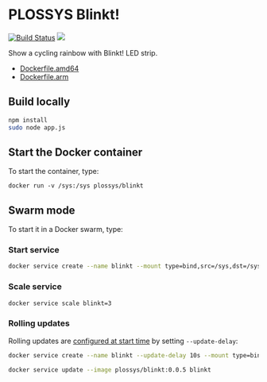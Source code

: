 # PLOSSYS Blinkt!
[![Build Status](https://travis-ci.org/plossys/blinkt.svg?branch=master)](https://travis-ci.org/plossys/blinkt)
[![](https://images.microbadger.com/badges/image/plossys/blinkt.svg)](https://microbadger.com/images/plossys/blinkt "Get your own image badge on microbadger.com")

Show a cycling rainbow with Blinkt! LED strip.

- [Dockerfile.amd64](https://github.com/plossys/blinkt/blob/master/Dockerfile.amd64)
- [Dockerfile.arm](https://github.com/plossys/blinkt/blob/master/Dockerfile.arm)

## Build locally

```bash
npm install
sudo node app.js
```

## Start the Docker container

To start the container, type:

```
docker run -v /sys:/sys plossys/blinkt
```

## Swarm mode

To start it in a Docker swarm, type:

### Start service

```bash
docker service create --name blinkt --mount type=bind,src=/sys,dst=/sys plossys/blinkt:0.0.3
```

### Scale service

```bash
docker service scale blinkt=3
```

### Rolling updates

Rolling updates are [configured at start time](https://docs.docker.com/engine/swarm/swarm-tutorial/rolling-update/) by setting `--update-delay`:

```bash
docker service create --name blinkt --update-delay 10s --mount type=bind,src=/sys,dst=/sys plossys/blinkt:0.0.3
```

```bash
docker service update --image plossys/blinkt:0.0.5 blinkt
```
